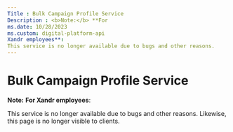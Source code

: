 ```yaml
---
Title : Bulk Campaign Profile Service
Description : <b>Note:</b> **For
ms.date: 10/28/2023
ms.custom: digital-platform-api
Xandr employees**:
This service is no longer available due to bugs and other reasons.
---
```



# Bulk Campaign Profile Service





<b>Note:</b> **For
Xandr employees**:

This service is no longer available due to bugs and other reasons.
Likewise, this page is no longer visible to clients.






